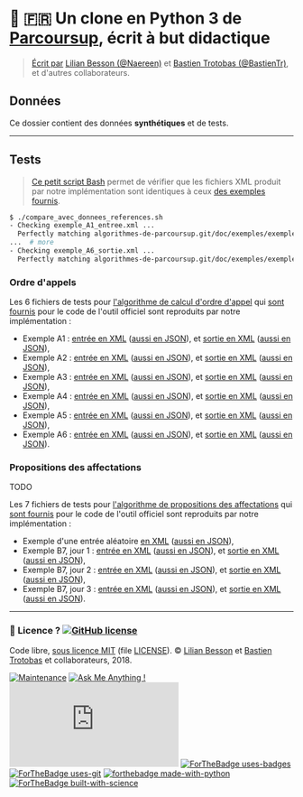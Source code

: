 # :baby: :fr: Un clone en Python 3 de [Parcoursup](http://www.parcoursup.fr/), écrit à but didactique
> [Écrit par](AUTHORS) [Lilian Besson (@Naereen)](https://github.com/Naereen) et [Bastien Trotobas (@BastienTr)](https://github.com/BastienTr), et d'autres collaborateurs.

## Données

Ce dossier contient des données **synthétiques** et de tests.

---

## Tests

> [Ce petit script Bash](compare_avec_donnees_references.sh) permet de vérifier que les fichiers XML produit par notre implémentation sont identiques à ceux [des exemples fournis](https://framagit.org/parcoursup/algorithmes-de-parcoursup/tree/master/doc/exemples).

```bash
$ ./compare_avec_donnees_references.sh
- Checking exemple_A1_entree.xml ...
  Perfectly matching algorithmes-de-parcoursup.git/doc/exemples/exemple_A1_entree.xml
...  # more
- Checking exemple_A6_sortie.xml ...
  Perfectly matching algorithmes-de-parcoursup.git/doc/exemples/exemple_A6_sortie.xml
```

### Ordre d'appels

Les 6 fichiers de tests pour [l'algorithme de calcul d'ordre d'appel](src/ordreappel/) qui [sont fournis](https://framagit.org/parcoursup/algorithmes-de-parcoursup/tree/master/doc/exemples) pour le code de l'outil officiel sont reproduits par notre implémentation :

- Exemple A1 : [entrée en XML](exemple_A1_entree.xml) ([aussi en JSON](exemple_A1_entree.json)), et [sortie en XML](exemple_A1_sortie.xml) ([aussi en JSON](exemple_A1_sortie.json)),
- Exemple A2 : [entrée en XML](exemple_A2_entree.xml) ([aussi en JSON](exemple_A2_entree.json)), et [sortie en XML](exemple_A2_sortie.xml) ([aussi en JSON](exemple_A2_sortie.json)),
- Exemple A3 : [entrée en XML](exemple_A3_entree.xml) ([aussi en JSON](exemple_A3_entree.json)), et [sortie en XML](exemple_A3_sortie.xml) ([aussi en JSON](exemple_A3_sortie.json)),
- Exemple A4 : [entrée en XML](exemple_A4_entree.xml) ([aussi en JSON](exemple_A4_entree.json)), et [sortie en XML](exemple_A4_sortie.xml) ([aussi en JSON](exemple_A4_sortie.json)),
- Exemple A5 : [entrée en XML](exemple_A5_entree.xml) ([aussi en JSON](exemple_A5_entree.json)), et [sortie en XML](exemple_A5_sortie.xml) ([aussi en JSON](exemple_A5_sortie.json)),
- Exemple A6 : [entrée en XML](exemple_A6_entree.xml) ([aussi en JSON](exemple_A6_entree.json)), et [sortie en XML](exemple_A6_sortie.xml) ([aussi en JSON](exemple_A6_sortie.json)).

### Propositions des affectations

TODO

Les 7 fichiers de tests pour [l'algorithme de propositions des affectations](src/propositions/) qui [sont fournis](https://framagit.org/parcoursup/algorithmes-de-parcoursup/tree/master/doc/exemples) pour le code de l'outil officiel sont reproduits par notre implémentation :

- Exemple d'une entrée aléatoire [en XML](ExempleAleatoire_entree.xml) ([aussi en JSON](ExempleAleatoire_entree.json)),
- Exemple B7, jour 1 : [entrée en XML](ExempleB7Jour1_entree.xml) ([aussi en JSON](ExempleB7Jour1_entree.xml)), et [sortie en XML](ExempleB7Jour1_sortie.xml) ([aussi en JSON](ExempleB7Jour1_sortie.xml)),
- Exemple B7, jour 2 : [entrée en XML](ExempleB7Jour2_entree.xml) ([aussi en JSON](ExempleB7Jour2_entree.xml)), et [sortie en XML](ExempleB7Jour2_sortie.xml) ([aussi en JSON](ExempleB7Jour2_sortie.xml)),
- Exemple B7, jour 3 : [entrée en XML](ExempleB7Jour3_entree.xml) ([aussi en JSON](ExempleB7Jour3_entree.xml)), et [sortie en XML](ExempleB7Jour3_sortie.xml) ([aussi en JSON](ExempleB7Jour3_sortie.xml)).

---

### :scroll: Licence ? [![GitHub license](https://img.shields.io/github/license/Naereen/Parcoursup.py.svg)](https://github.com/Naereen/badges/blob/master/LICENSE)
Code libre, [sous licence MIT](https://lbesson.mit-license.org/) (file [LICENSE](LICENSE)).
© [Lilian Besson](https://GitHub.com/Naereen) et [Bastien Trotobas](https://github.com/BastienTr) et collaborateurs, 2018.

[![Maintenance](https://img.shields.io/badge/Maintained%3F-yes-green.svg)](https://GitHub.com/Naereen/Parcoursup.py/graphs/commit-activity)
[![Ask Me Anything !](https://img.shields.io/badge/Ask%20me-anything-1abc9c.svg)](https://GitHub.com/Naereen/ama)
[![Analytics](https://ga-beacon.appspot.com/UA-38514290-17/github.com/Naereen/Parcoursup.py/README.md?pixel)](https://GitHub.com/Naereen/Parcoursup.py/)
[![ForTheBadge uses-badges](http://ForTheBadge.com/images/badges/uses-badges.svg)](http://ForTheBadge.com)
[![ForTheBadge uses-git](http://ForTheBadge.com/images/badges/uses-git.svg)](https://GitHub.com/)
[![forthebadge made-with-python](http://ForTheBadge.com/images/badges/made-with-python.svg)](https://www.python.org/)
[![ForTheBadge built-with-science](http://ForTheBadge.com/images/badges/built-with-science.svg)](https://GitHub.com/Naereen/)

